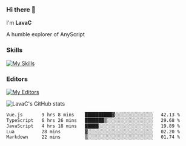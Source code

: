 ### Hi there 👋
I'm **LavaC**

A humble explorer of AnyScript

### Skills
[![My Skills](https://skillicons.dev/icons?i=js,ts,vue,nodejs,nuxtjs,astro,solidjs,tailwind)](https://skillicons.dev)

### Editors
[![My Editors](https://skillicons.dev/icons?i=neovim,vscode)](https://skillicons.dev)

![LavaC's GitHub stats](https://github-readme-stats.vercel.app/api?username=LavaCxx&show_icons=true&theme=synthwave)

<!--START_SECTION:waka-->

```txt
Vue.js       9 hrs 8 mins    ██████████▓░░░░░░░░░░░░░░   42.13 %
TypeScript   6 hrs 26 mins   ███████▒░░░░░░░░░░░░░░░░░   29.68 %
JavaScript   4 hrs 18 mins   █████░░░░░░░░░░░░░░░░░░░░   19.89 %
Lua          28 mins         ▓░░░░░░░░░░░░░░░░░░░░░░░░   02.20 %
Markdown     22 mins         ▒░░░░░░░░░░░░░░░░░░░░░░░░   01.74 %
```

<!--END_SECTION:waka-->
